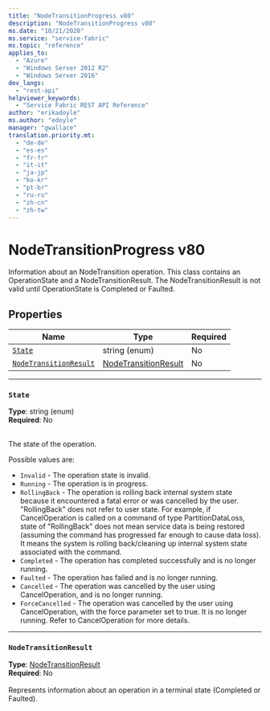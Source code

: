 ```yaml
---
title: "NodeTransitionProgress v80"
description: "NodeTransitionProgress v80"
ms.date: "10/21/2020"
ms.service: "service-fabric"
ms.topic: "reference"
applies_to: 
  - "Azure"
  - "Windows Server 2012 R2"
  - "Windows Server 2016"
dev_langs: 
  - "rest-api"
helpviewer_keywords: 
  - "Service Fabric REST API Reference"
author: "erikadoyle"
ms.author: "edoyle"
manager: "gwallace"
translation.priority.mt: 
  - "de-de"
  - "es-es"
  - "fr-fr"
  - "it-it"
  - "ja-jp"
  - "ko-kr"
  - "pt-br"
  - "ru-ru"
  - "zh-cn"
  - "zh-tw"
---
```

# NodeTransitionProgress v80

Information about an NodeTransition operation.  This class contains an OperationState and a NodeTransitionResult.  The NodeTransitionResult is not valid until OperationState
is Completed or Faulted.


## Properties
| Name | Type | Required |
| --- | --- | --- |
| [`State`](#state) | string (enum) | No |
| [`NodeTransitionResult`](#nodetransitionresult) | [NodeTransitionResult](sfclient-v80-model-nodetransitionresult.md) | No |

____
### `State`
__Type__: string (enum) <br/>
__Required__: No<br/>
<br/>


The state of the operation.

Possible values are: 

  - `Invalid` - The operation state is invalid.
  - `Running` - The operation is in progress.
  - `RollingBack` - The operation is rolling back internal system state because it encountered a fatal error or was cancelled by the user.  "RollingBack"     does not refer to user state.  For example, if CancelOperation is called on a command of type PartitionDataLoss, state of "RollingBack" does not mean service data is being restored (assuming the command has progressed far enough to cause data loss). It means the system is rolling back/cleaning up internal system state associated with the command.
  - `Completed` - The operation has completed successfully and is no longer running.
  - `Faulted` - The operation has failed and is no longer running.
  - `Cancelled` - The operation was cancelled by the user using CancelOperation, and is no longer running.
  - `ForceCancelled` - The operation was cancelled by the user using CancelOperation, with the force parameter set to true.  It is no longer running.  Refer to CancelOperation for more details.



____
### `NodeTransitionResult`
__Type__: [NodeTransitionResult](sfclient-v80-model-nodetransitionresult.md) <br/>
__Required__: No<br/>
<br/>
Represents information about an operation in a terminal state (Completed or Faulted).
